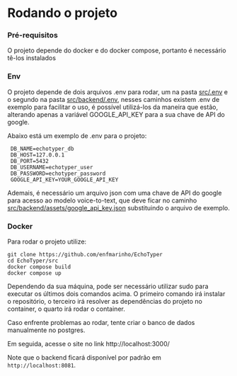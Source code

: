 # Rodando o projeto
### Pré-requisitos
O projeto depende do docker e do docker compose, portanto é necessário tê-los instalados
### Env
O projeto depende de dois arquivos .env para rodar, um na pasta [src/.env](src/.env) e o segundo na pasta 
[src/backend/.env](src/backend/.env), nesses caminhos existem .env de exemplo para facilitar o uso, é possível
utilizá-los da maneira que estão, alterando apenas a variável GOOGLE_API_KEY para a sua chave de API do google. 

Abaixo está um exemplo de .env para o projeto: 
   ```env
    DB_NAME=echotyper_db
    DB_HOST=127.0.0.1
    DB_PORT=5432
    DB_USERNAME=echotyper_user
    DB_PASSWORD=echotyper_password
    GOOGLE_API_KEY=YOUR_GOOGLE_API_KEY
   ```

Ademais, é necessário um arquivo json com uma chave de API do google para acesso ao modelo voice-to-text, que deve ficar no caminho
[src/backend/assets/google_api_key.json](src/backend/assets/google_api_key.json) substituindo o arquivo de exemplo.
### Docker
Para rodar o projeto utilize:
```
git clone https://github.com/enfmarinho/EchoTyper
cd EchoTyper/src
docker compose build
docker compose up
```

Dependendo da sua máquina, pode ser necessário utilizar sudo para executar os últimos dois comandos acima. 
O primeiro comando irá instalar o repositório, o terceiro irá resolver as dependências do projeto no container,
o quarto irá rodar o container. 

Caso enfrente problemas ao rodar, tente criar o banco de dados manualmente no postgres.

Em seguida, acesse o site no link http://localhost:3000/

Note que o backend ficará disponível por padrão em `http://localhost:8081`.
